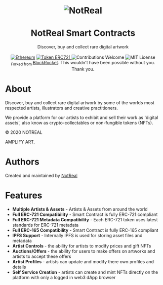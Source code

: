 <h1 align="center">
  <img src="https://dapp.notreal.ai/static/dApp_notRealNew.jpg" srcset="https://dapp.notreal.ai/static/dApp_notRealNew.jpg"
  alt="NotReal"></a>
</h1>

<h1 align="center">NotReal Smart Contracts</h1>
<div align="center">
  Discover, buy and collect rare digital artwork
</div>

<br />

<div align="center">
  <a href="https://www.ethereum.org/" target="_blank"><img src="https://img.shields.io/badge/platform-Ethereum-brightgreen.svg?style=flat-square" alt="Ethereum" /></a>
  <a href="http://erc721.org/" target="_blank"><img src="https://img.shields.io/badge/token-ERC721-ff69b4.svg?style=flat-square" alt="Token ERC721" /> </a>
  <img src="https://img.shields.io/badge/contributions-welcome-orange.svg?style=flat-square" alt="Contributions Welcome" />
  <img src="https://travis-ci.com/notreal/not-real-contracts.svg?branch=master" alt="MIT License" />
  <a href="https://travis-ci.org/notreal/not-real-web3-marketplace" target="_blank"<img src="https://travis-ci.org/notreal/not-real-web3-marketplace.svg?branch=master" /><a/>
</div>

<div align="center">
  <sub>Forked from <a href="http://blockrocket.tech" target="_blank">BlockRocket</a>. This wouldn't have been possible without you. Thank you.</sub>
</div>

# About

Discover, buy and collect rare digital artwork by some of the worlds most respected artists, illustrators and creative practitioners.

We provide a platform for our artists to exhibit and sell their work as 'digital assets', also know as crypto-collectables or non-fungible tokens (NFTs).

© 2020 NOTREAL

AMPLIFY ART.

# Authors

Created and maintained by [NotReal](https://notreal.ai)

# Features

* **Multiple Artists & Assets** - Artists & Assets from around the world 
* **Full ERC-721 Compatibility** - Smart Contract is fully ERC-721 compliant
* **Full ERC-721 Metadata Compatibility** - Each ERC-721 token uses latest standards for ERC-721 metadata
* **Full ERC-165 Compatibility** - Smart Contract is fully ERC-165 compliant
* **IPFS Support** - Internally IPFS is used for storing asset files and metadata
* **Artist Controls** - the ability for artists to modify prices and gift NFTs
* **Auctions/Offers** - the ability for users to make offers on artworks and artists to accept these offers
* **Artist Profiles** - artists can update and modify there own profiles and details
* **Self Service Creation** - artists can create and mint NFTs directly on the platform with only a logged in web3 dApp browser
